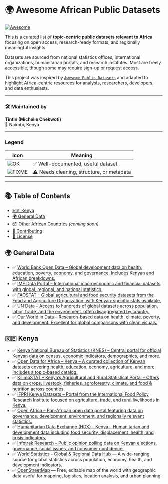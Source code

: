# 🌍 Awesome African Public Datasets

[![Awesome](https://cdn.rawgit.com/sindresorhus/awesome/d7305f38d29fed78fa85652e3a63e154dd8e8829/media/badge.svg)](https://github.com/sindresorhus/awesome)

This is a curated list of **topic-centric public datasets relevant to Africa** focusing on open access, research-ready formats, and regionally meaningful insights.

Datasets are sourced from national statistics offices, international organizations, humanitarian portals, and research institutes. Most are freely accessible, though some may require sign-up or request access.

This project was inspired by [`Awesome Public Datasets`](https://github.com/awesomedata/awesome-public-datasets) and adapted to highlight Africa-centric resources for analysts, researchers, developers, and data enthusiasts.

---

### 🛠 Maintained by  
**Tintin (Michelle Chekwoti)**  
📍 Nairobi, Kenya  

---

### Legend

| Icon | Meaning |
|------|---------|
| ![OK](https://raw.githubusercontent.com/awesomedata/apd-core/master/deploy/ok-24.png) | ✅ Well-documented, useful dataset |
| ![FIXME](https://raw.githubusercontent.com/awesomedata/apd-core/master/deploy/fixme-24.png) | ⚠️ Needs cleaning, structure, or metadata |

---

## 📚 Table of Contents

- [🇰🇪 Kenya](#kenya)
- [🌍 General Data](#general-data)
- [📦 Other African Countries](#other-african-countries) _(coming soon)_
- [🤝 Contributing](#contributing)
- [📄 License](#license)


## 🌍 General Data

- ✅ [World Bank Open Data – Global development data on health, education, poverty, economy, and governance. Includes Kenyan and African breakdowns.](https://data.worldbank.org/)
- ✅ [IMF Data Portal – International macroeconomic and financial datasets with global, regional, and national statistics.](https://data.imf.org/)
- ✅ [FAOSTAT – Global agricultural and food security datasets from the Food and Agriculture Organization, with Kenyan-specific stats available.](https://www.fao.org/faostat/en/)
- ✅ [UN Data – Access to hundreds of global datasets across population, labor, trade, and the environment, often disaggregated by country.](https://data.un.org/)
- ✅ [Our World in Data – Research-based data on health, climate, poverty, and development. Excellent for global comparisons with clean visuals.](https://ourworldindata.org/)


## 🇰🇪 Kenya

- ✅ [Kenya National Bureau of Statistics (KNBS) – Central portal for official Kenyan data on census, economic indicators, demographics, and more.](https://www.knbs.or.ke/)
- ✅ [Open Data for Africa – Kenya – A curated collection of Kenyan datasets covering health, education, economy, agriculture, and more. Includes a topic-based catalog.](https://kenya.opendataforafrica.org/)
- ✅ [KilimoSTAT – Kenya’s Agricultural and Rural Statistical Portal – Offers data on crops, livestock, fisheries, agroforestry, climate, and food & nutrition across counties.](https://statistics.kilimo.go.ke/en/)
- ✅ [IFPRI Kenya Datasets – Portal from the International Food Policy Research Institute focused on agriculture, trade, and rural livelihoods in Kenya.](https://kenya.ifpri.info/datasets/)
- ✅ [Open Africa – Pan‑African open data portal featuring data on governance, development, environment, and regionally relevant statistics.](https://open.africa/)
- ✅ [Humanitarian Data Exchange (HDX) – Kenya – Humanitarian and development data including food security, displacement, health, and crisis indicators.](https://data.humdata.org/group/ken)
- ✅ [Infotrak Research – Public opinion polling data on Kenyan elections, governance, social issues, and consumer confidence.](https://www.infotrakresearch.com/all-infotrak-polls/)
- ✅ [World Statistics - Global & Regional Data Hub](https://world-statistics.org/) — A wide-ranging source for global statistics across population, economy, health, and development indicators.
- ✅ [OpenStreetMap](https://www.openstreetmap.org) — Free, editable map of the world with geographic data useful for mapping, logistics, location analysis, and urban planning.

